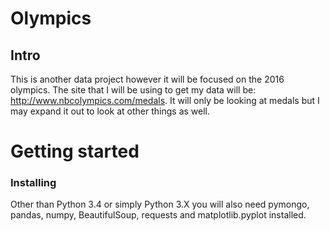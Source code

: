 # Olympics 
## Intro

  This is another data project however it will be focused on the 2016 olympics. The site that I will be using to get my data will be: http://www.nbcolympics.com/medals. It will only be looking at medals but I may expand it out to look at other things as well. 


# Getting started
### Installing 

  Other than Python 3.4 or simply Python 3.X you will also need pymongo, pandas, numpy, BeautifulSoup, requests and matplotlib.pyplot installed.
